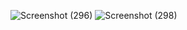 ![Screenshot (296)](https://github.com/user-attachments/assets/c60165a8-48f7-43cb-a1f2-8c427f5b7da9)
![Screenshot (298)](https://github.com/user-attachments/assets/f5425524-461c-4c9a-9892-baeb51185ca3)
